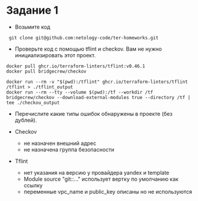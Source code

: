 # Задание 1

* Возьмите код
```ignorelang
 git clone git@github.com:netology-code/ter-homeworks.git
```

* Проверьте код с помощью tflint и checkov. Вам не нужно инициализировать этот проект.

```ignorelang
docker pull ghcr.io/terraform-linters/tflint:v0.46.1
docker pull bridgecrew/checkov

docker run --rm -v "$(pwd):/tflint" ghcr.io/terraform-linters/tflint /tflint > ./tflint_output
docker run --rm --tty --volume $(pwd):/tf --workdir /tf bridgecrew/checkov --download-external-modules true --directory /tf | tee ./checkou_output
```

* Перечислите какие типы ошибок обнаружены в проекте (без дублей).

* Checkov 
  * не назначен внешний адрес
  * не назначена группа безопасности 

* Tflint
  * нет указания на версию у провайдера yandex и template
  * Мodule source "git::..." использует вертку по умолчанию как ссылку 
  * переменные vpc_name и public_key описаны но не используются

